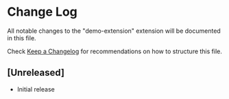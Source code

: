 # Change Log

All notable changes to the "demo-extension" extension will be documented in this file.

Check [Keep a Changelog](http://keepachangelog.com/) for recommendations on how to structure this file.

## [Unreleased]

- Initial release